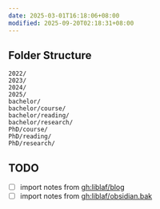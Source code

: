 ```yaml
---
date: 2025-03-01T16:18:06+08:00
modified: 2025-09-20T02:18:31+08:00
---
```


## Folder Structure

```
2022/
2023/
2024/
2025/
bachelor/
bachelor/course/
bachelor/reading/
bachelor/research/
PhD/course/
PhD/reading/
PhD/research/
```

## TODO

- [ ] import notes from [gh:liblaf/blog](https://github.com/liblaf/blog)
- [ ] import notes from [gh:liblaf/obsidian.bak](https://github.com/liblaf/obsidian.bak)
